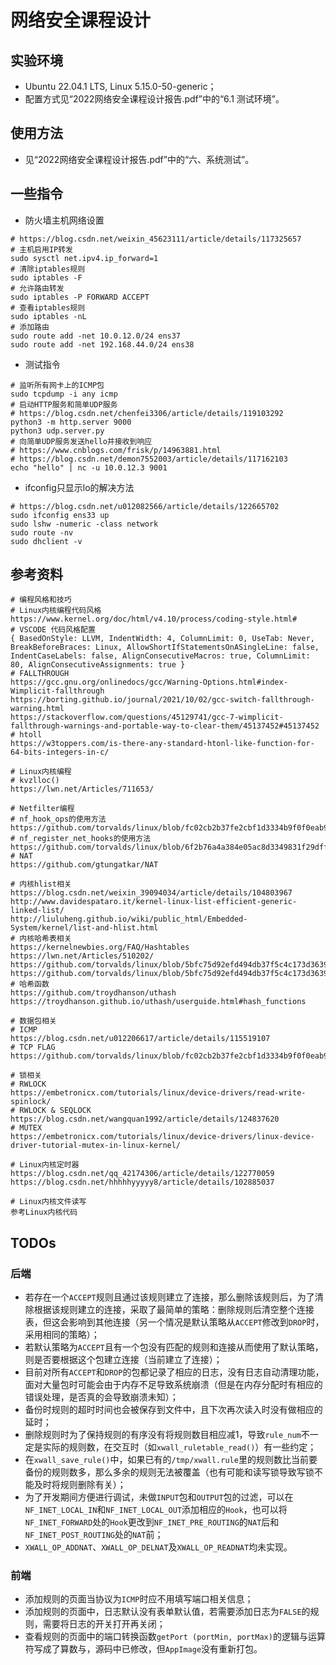 

# 网络安全课程设计



## 实验环境

- Ubuntu 22.04.1 LTS, Linux 5.15.0-50-generic；
- 配置方式见“2022网络安全课程设计报告.pdf”中的“6.1 测试环境”。

## 使用方法

- 见“2022网络安全课程设计报告.pdf”中的“六、系统测试”。

## 一些指令

- 防火墙主机网络设置


```shell
# https://blog.csdn.net/weixin_45623111/article/details/117325657
# 主机启用IP转发
sudo sysctl net.ipv4.ip_forward=1
# 清除iptables规则
sudo iptables -F
# 允许路由转发
sudo iptables -P FORWARD ACCEPT
# 查看iptables规则
sudo iptables -nL
# 添加路由
sudo route add -net 10.0.12.0/24 ens37
sudo route add -net 192.168.44.0/24 ens38
```

- 测试指令


```shell
# 监听所有网卡上的ICMP包
sudo tcpdump -i any icmp
# 启动HTTP服务和简单UDP服务
# https://blog.csdn.net/chenfei3306/article/details/119103292
python3 -m http.server 9000
python3 udp.server.py
# 向简单UDP服务发送hello并接收到响应
# https://www.cnblogs.com/frisk/p/14963881.html
# https://blog.csdn.net/demon7552003/article/details/117162103
echo "hello" | nc -u 10.0.12.3 9001
```

- ifconfig只显示lo的解决方法


```shell
# https://blog.csdn.net/u012082566/article/details/122665702
sudo ifconfig ens33 up 
sudo lshw -numeric -class network
sudo route -nv
sudo dhclient -v
```

## 参考资料

```shell
# 编程风格和技巧
# Linux内核编程代码风格
https://www.kernel.org/doc/html/v4.10/process/coding-style.html#
# VSCODE 代码风格配置
{ BasedOnStyle: LLVM, IndentWidth: 4, ColumnLimit: 0, UseTab: Never, BreakBeforeBraces: Linux, AllowShortIfStatementsOnASingleLine: false, IndentCaseLabels: false, AlignConsecutiveMacros: true, ColumnLimit: 80, AlignConsecutiveAssignments: true }
# FALLTHROUGH
https://gcc.gnu.org/onlinedocs/gcc/Warning-Options.html#index-Wimplicit-fallthrough
https://borting.github.io/journal/2021/10/02/gcc-switch-fallthrough-warning.html
https://stackoverflow.com/questions/45129741/gcc-7-wimplicit-fallthrough-warnings-and-portable-way-to-clear-them/45137452#45137452
# htoll
https://w3toppers.com/is-there-any-standard-htonl-like-function-for-64-bits-integers-in-c/
```

```shell
# Linux内核编程
# kvzlloc()
https://lwn.net/Articles/711653/
```

```shell
# Netfilter编程
# nf_hook_ops的使用方法
https://github.com/torvalds/linux/blob/fc02cb2b37fe2cbf1d3334b9f0f0eab9431766c4/net/ipv4/netfilter/iptable_nat.c
# nf_register_net_hooks的使用方法
https://github.com/torvalds/linux/blob/6f2b76a4a384e05ac8d3349831f29dff5de1e1e2/security/smack/smack_netfilter.c
# NAT
https://github.com/gtungatkar/NAT
```

```shell
# 内核hlist相关
https://blog.csdn.net/weixin_39094034/article/details/104803967
http://www.davidespataro.it/kernel-linux-list-efficient-generic-linked-list/
http://liuluheng.github.io/wiki/public_html/Embedded-System/kernel/list-and-hlist.html
# 内核哈希表相关
https://kernelnewbies.org/FAQ/Hashtables
https://lwn.net/Articles/510202/
https://github.com/torvalds/linux/blob/5bfc75d92efd494db37f5c4c173d3639d4772966/include/linux/hashtable.h
https://github.com/torvalds/linux/blob/5bfc75d92efd494db37f5c4c173d3639d4772966/drivers/net/wireguard/peerlookup.c
# 哈希函数
https://github.com/troydhanson/uthash
https://troydhanson.github.io/uthash/userguide.html#hash_functions
```

```shell
# 数据包相关
# ICMP
https://blog.csdn.net/u012206617/article/details/115519107
# TCP FLAG
https://github.com/torvalds/linux/blob/fc02cb2b37fe2cbf1d3334b9f0f0eab9431766c4/tools/testing/selftests/bpf/progs/xdpwall.c
```

```shell
# 锁相关
# RWLOCK
https://embetronicx.com/tutorials/linux/device-drivers/read-write-spinlock/
# RWLOCK & SEQLOCK
https://blog.csdn.net/wangquan1992/article/details/124837620
# MUTEX
https://embetronicx.com/tutorials/linux/device-drivers/linux-device-driver-tutorial-mutex-in-linux-kernel/
```

```shell
# Linux内核定时器
https://blog.csdn.net/qq_42174306/article/details/122770059
https://blog.csdn.net/hhhhhyyyyy8/article/details/102885037
```

```shell
# Linux内核文件读写
参考Linux内核代码
```

## TODOs

### 后端

- 若存在一个`ACCEPT`规则且通过该规则建立了连接，那么删除该规则后，为了清除根据该规则建立的连接，采取了最简单的策略：删除规则后清空整个连接表，但这会影响到其他连接（另一个情况是默认策略从`ACCEPT`修改到`DROP`时，采用相同的策略）；
- 若默认策略为`ACCEPT`且有一个包没有匹配的规则和连接从而使用了默认策略，则是否要根据这个包建立连接（当前建立了连接）；
- 目前对所有`ACCEPT`和`DROP`的包都记录了相应的日志，没有日志自动清理功能，面对大量包时可能会由于内存不足导致系统崩溃（但是在内存分配时有相应的错误处理，是否真的会导致崩溃未知）；
- 备份时规则的超时时间也会被保存到文件中，且下次再次读入时没有做相应的延时；
- 删除规则时为了保持规则的有序没有将规则数目相应减1，导致`rule_num`不一定是实际的规则数，在交互时（如`xwall_ruletable_read()`）有一些约定；
- 在`xwall_save_rule()`中，如果已有的`/tmp/xwall.rule`里的规则数比当前要备份的规则数多，那么多余的规则无法被覆盖（也有可能和读写锁导致写锁不能及时将规则删除有关）；
- 为了开发期间方便进行调试，未做`INPUT`包和`OUTPUT`包的过滤，可以在`NF_INET_LOCAL_IN`和`NF_INET_LOCAL_OUT`添加相应的`Hook`，也可以将`NF_INET_FORWARD`处的`Hook`更改到`NF_INET_PRE_ROUTING`的`NAT`后和`NF_INET_POST_ROUTING`处的`NAT`前；
- `XWALL_OP_ADDNAT`、`XWALL_OP_DELNAT`及`XWALL_OP_READNAT`均未实现。

### 前端

- 添加规则的页面当协议为`ICMP`时应不用填写端口相关信息；
- 添加规则的页面中，日志默认没有表单默认值，若需要添加日志为`FALSE`的规则，需要将日志的开关打开再关闭；
- 查看规则的页面中的端口转换函数`getPort (portMin, portMax)`的逻辑与运算符写成了算数与，源码中已修改，但`AppImage`没有重新打包。
